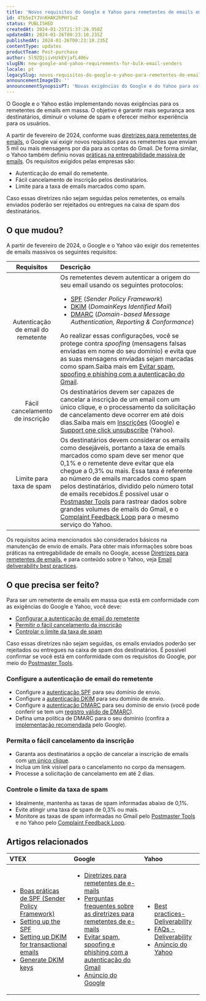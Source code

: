 ```yaml
---
title: 'Novos requisitos do Google e Yahoo para remetentes de emails em massa'
id: 4Tb5eIYJVnKHAK2hPHY1uZ
status: PUBLISHED
createdAt: 2024-01-25T21:37:28.950Z
updatedAt: 2024-01-26T00:23:10.235Z
publishedAt: 2024-01-26T00:23:10.235Z
contentType: updates
productTeam: Post-purchase
author: 5l9ZQjiivHzkEVjafL4O6v
slugEN: new-google-and-yahoo-requirements-for-bulk-email-senders
locale: pt
legacySlug: novos-requisitos-do-google-e-yahoo-para-remetentes-de-emails-em-massa
announcementImageID: ''
announcementSynopsisPT: 'Novas exigências do Google e do Yahoo para os remetentes de emails em massa.'
---
```


O Google e o Yahoo estão implementando novas exigências para os remetentes de emails em massa. O objetivo é garantir mais segurança aos destinatários, diminuir o volume de spam e oferecer melhor experiência para os usuários.

A partir de fevereiro de 2024, conforme suas [diretrizes para remetentes de emails](https://support.google.com/mail/answer/81126?hl=pt-BR&sjid=15077216349840152409-SA), o Google vai exigir novos requisitos para os remetentes que enviam 5 mil ou mais mensagens por dia para as contas do Gmail. De forma similar, o Yahoo também definiu novas [práticas na entregabilidade massiva de emails](https://senders.yahooinc.com/best-practices/). Os requisitos exigidos pelas empresas são:

* Autenticação do email do remetente.
* Fácil cancelamento de inscrição pelos destinatários.
* Limite para a taxa de emails marcados como spam.

Caso essas diretrizes não sejam seguidas pelos remetentes, os emails enviados poderão ser rejeitados ou entregues na caixa de spam dos destinatários.

## O que mudou?

A partir de fevereiro de 2024, o Google e o Yahoo vão exigir dos remetentes de emails massivos os seguintes requisitos:

| **Requisitos** | **Descrição** |
| :---: | :--- |
| Autenticação de email do remetente | Os remetentes devem autenticar a origem do seu email usando os seguintes protocolos:<ul><li>[SPF](https://support.google.com/a/answer/33786?sjid=4150033421619503412-SA) (*Sender Policy Framework*)</li><li>[DKIM](https://support.google.com/a/answer/174124?sjid=4150033421619503412-SA) (*DomainKeys Identified Mail*)</li><li>[DMARC](https://support.google.com/a/answer/2466580?sjid=4150033421619503412-SA) (*Domain-based Message Authentication, Reporting & Conformance*)</li></ul>Ao realizar essas configurações, você se protege contra *spoofing* (mensagens falsas enviadas em nome do seu domínio) e evita que as suas mensagens enviadas sejam marcadas como spam.Saiba mais em [Evitar spam, spoofing e phishing com a autenticação do Gmail](https://support.google.com/a/answer/10583557). |
| Fácil cancelamento de inscrição | Os destinatários devem ser capazes de cancelar a inscrição de um email com um único clique, e o processamento da solicitação de cancelamento deve ocorrer em até dois dias.Saiba mais em [Inscrições](https://support.google.com/mail/answer/81126#subscriptions) (Google) e [Support one click unsubscribe](https://blog.postmaster.yahooinc.com/post/182917670818/dont-want-to-be-marked-as-spam-support-one-click) (Yahoo). |
| Limite para taxa de spam | Os destinatários devem considerar os emails como desejáveis, portanto a taxa de emails marcados como spam deve ser menor que 0,1% e o remetente deve evitar que ela chegue a 0,3% ou mais. Essa taxa é referente ao número de emails marcados como spam pelos destinatários, dividido pelo número total de emails recebidos.É possível usar o [Postmaster Tools](https://support.google.com/mail/answer/14289100) para rastrear dados sobre grandes volumes de emails do Gmail, e o [Complaint Feedback Loop](https://senders.yahooinc.com/complaint-feedback-loop/) para o mesmo serviço do Yahoo. |

Os requisitos acima mencionados são considerados básicos na manutenção de envio de emails. Para obter mais informações sobre boas práticas na entregabilidade de emails no Google, acesse [Diretrizes para remetentes de emails](https://support.google.com/mail/answer/81126), e para conteúdo sobre o Yahoo, veja [Email deliverability best practices](https://senders.yahooinc.com/best-practices/).

## O que precisa ser feito?

Para ser um remetente de emails em massa que está em conformidade com as exigências do Google e Yahoo, você deve:

* [Configurar a autenticação de email do remetente](#configure-a-autenticacao-de-email-do-remetente)
* [Permitir o fácil cancelamento da inscrição](#permita-o-facil-cancelamento-da-inscricao)
* [Controlar o limite da taxa de spam](#controle-o-limite-da-taxa-de-spam)

Caso essas diretrizes não sejam seguidas, os emails enviados poderão ser rejeitados ou entregues na caixa de spam dos destinatários. É possível confirmar se você está em conformidade com os requisitos do Google, por meio do [Postmaster Tools](https://support.google.com/mail/answer/14289100).

### Configure a autenticação de email do remetente

* Configure a [autenticação SPF](https://support.google.com/a/answer/33786?sjid=4150033421619503412-SA) para seu domínio de envio.
* Configure a [autenticação DKIM](https://support.google.com/a/answer/174124?sjid=4150033421619503412-SA) para seu domínio de envio.
* Configure a [autenticação DMARC](https://support.google.com/a/topic/2759254?hl=pt-BR&ref_topic=9061731&sjid=8809025610711525699-SA) para seu domínio de envio (você pode conferir se tem um [registro válido de DMARC](https://dmarcian.com/dmarc-inspector/)).
* Defina uma política de DMARC para o seu domínio (confira a [implementação recomendada](https://support.google.com/a/answer/10032473?hl=pt-BR&ref_topic=2759254&sjid=8809025610711525699-SA) pelo Google).

### Permita o fácil cancelamento da inscrição

* Garanta aos destinatários a opção de cancelar a inscrição de emails com [um único clique](https://blog.postmaster.yahooinc.com/post/182917670818/dont-want-to-be-marked-as-spam-support-one-click).
* Inclua um link visível para o cancelamento no corpo da mensagem.
* Processe a solicitação de cancelamento em até 2 dias.

### Controle o limite da taxa de spam

* Idealmente, mantenha as taxas de spam informadas abaixo de 0,1%.
* Evite atingir uma taxa de spam de 0,3% ou mais.
* Monitore as taxas de spam informadas no Gmail pelo [Postmaster Tools](https://gmail.com/postmaster) e no Yahoo pelo [Complaint Feedback Loop](https://senders.yahooinc.com/complaint-feedback-loop/).

## Artigos relacionados

| **VTEX** | **Google** | **Yahoo** |
| :--- | :--- | :--- |
| <ul><li>[Boas práticas de SPF (Sender Policy Framework)](https://help.vtex.com/pt/tutorial/best-practices-on-spf--42t0lkl2VyC6Yewc4wA6wI)</li><li>[Setting up the SPF](https://developers.vtex.com/docs/guides/setting-up-the-spf)</li><li>[Setting up DKIM for transactional emails](https://developers.vtex.com/docs/guides/setting-up-dkim-for-transactional-emails)</li><li>[Generate DKIM keys](https://developers.vtex.com/docs/api-reference/message-center-api#post-/api/mail-service/pvt/providers/-EmailProvider-/dkim)</li></ul> | <ul><li>[Diretrizes para remetentes de e-mails](https://support.google.com/mail/answer/81126?hl=pt-BR&sjid=15077216349840152409-SA)</li><li>[Perguntas frequentes sobre as diretrizes para remetentes de e-mails](https://support.google.com/a/answer/14229414?hl=pt-BR&ref_topic=7279058&sjid=15077216349840152409-SA#zippy=%2Co-que-acontece-quando-os-remetentes-n%C3%A3o-atendem-aos-requisitos-nas-diretrizes%2Co-que-acontece-quando-a-taxa-de-spam-do-remetente-excede-o-m%C3%A1ximo-permitido-pelas-diretrizes)</li><li>[Evitar spam, spoofing e phishing com a autenticação do Gmail](https://support.google.com/a/answer/10583557?hl=pt-BR&sjid=8809025610711525699-SA)</li><li>[Anúncio do Google](https://support.google.com/a/answer/10583557?hl=pt-BR&sjid=8809025610711525699-SA)</li></ul> | <ul><li>[Best practices- Deliverability](https://senders.yahooinc.com/best-practices/)</li><li>[FAQs - Deliverability](https://senders.yahooinc.com/faqs/)</li><li>[Anúncio do Yahoo](https://blog.postmaster.yahooinc.com/post/730172167494483968/more-secure-less-spam)</li></ul> |

